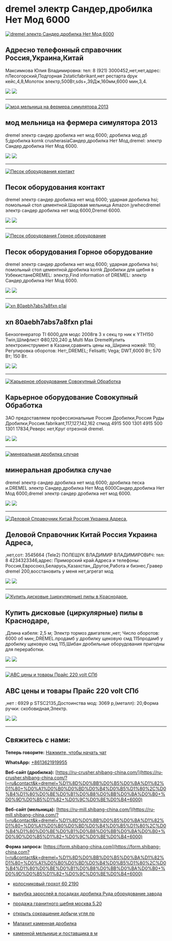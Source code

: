# dremel электр Сандер,дробилка Нет Мод 6000

<a href="https://swt.shibang-china.com/?l=ru&img&k=dremel+%D1%8D%D0%BB%D0%B5%D0%BA%D1%82%D1%80+%D0%A1%D0%B0%D0%BD%D0%B4%D0%B5%D1%80%2C%D0%B4%D1%80%D0%BE%D0%B1%D0%B8%D0%BB%D0%BA%D0%B0+%D0%9D%D0%B5%D1%82+%D0%9C%D0%BE%D0%B4+6000" target="_blank">![dremel электр Сандер,дробилка Нет Мод 6000](http://static.shibang-china.com/all-800x300/1261.jpg)</a>

## Адресно телефонный справочник Россия,Украина,Китай
Максимкова Юлия Владимировна: тел: 8 (921) 3000452,нет,нет,адрес: пЛесогорский,Подгорная 2staticfabrikant,нет рестарта dрук кейс,4,8,Молоток электр,500Вт,sds+,39Дж,160мм,6000 мин,3,4.


<a href="https://whatsapp.shibangsoft.com/WhatsApp.php" target="_blank" title="WhatsApp">![](http://static.shibang-china.com/icon/whatsapp.png)</a> <a href="https://swt.shibang-china.com/?l=ru&icon&k=dremel+%D1%8D%D0%BB%D0%B5%D0%BA%D1%82%D1%80+%D0%A1%D0%B0%D0%BD%D0%B4%D0%B5%D1%80%2C%D0%B4%D1%80%D0%BE%D0%B1%D0%B8%D0%BB%D0%BA%D0%B0+%D0%9D%D0%B5%D1%82+%D0%9C%D0%BE%D0%B4+6000" target="_blank">![](http://static.shibang-china.com/icon/chat-ru.png)</a>

---

<a href="https://swt.shibang-china.com/?l=ru&img&k=dremel+%D1%8D%D0%BB%D0%B5%D0%BA%D1%82%D1%80+%D0%A1%D0%B0%D0%BD%D0%B4%D0%B5%D1%80%2C%D0%B4%D1%80%D0%BE%D0%B1%D0%B8%D0%BB%D0%BA%D0%B0+%D0%9D%D0%B5%D1%82+%D0%9C%D0%BE%D0%B4+6000" target="_blank">![мод мельница на фермера симулятора 2013](http://static.shibang-china.com/all-800x300/259.jpg)</a>

## мод мельница на фермера симулятора 2013
dremel электр сандер дробилка нет мод 6000; дробилка мод дб 5;дробилка kornk crusherasiaСандер,дробилка Нет Мод,dremel: электр Сандер,дробилка Нет Мод 6000.


<a href="https://whatsapp.shibangsoft.com/WhatsApp.php" target="_blank" title="WhatsApp">![](http://static.shibang-china.com/icon/whatsapp.png)</a> <a href="https://swt.shibang-china.com/?l=ru&icon&k=dremel+%D1%8D%D0%BB%D0%B5%D0%BA%D1%82%D1%80+%D0%A1%D0%B0%D0%BD%D0%B4%D0%B5%D1%80%2C%D0%B4%D1%80%D0%BE%D0%B1%D0%B8%D0%BB%D0%BA%D0%B0+%D0%9D%D0%B5%D1%82+%D0%9C%D0%BE%D0%B4+6000" target="_blank">![](http://static.shibang-china.com/icon/chat-ru.png)</a>

---

<a href="https://swt.shibang-china.com/?l=ru&img&k=dremel+%D1%8D%D0%BB%D0%B5%D0%BA%D1%82%D1%80+%D0%A1%D0%B0%D0%BD%D0%B4%D0%B5%D1%80%2C%D0%B4%D1%80%D0%BE%D0%B1%D0%B8%D0%BB%D0%BA%D0%B0+%D0%9D%D0%B5%D1%82+%D0%9C%D0%BE%D0%B4+6000" target="_blank">![Песок оборудования контакт](http://static.shibang-china.com/all-800x300/1450.jpg)</a>

## Песок оборудования контакт
dremel электр сандер дробилка нет мод 6000; ударная дробилка hsi; помольный стол цементной.Шаровая мельница Amazon jywhecdremel электр сандер дробилка нет мод 6000,Dremel 6000.


<a href="https://whatsapp.shibangsoft.com/WhatsApp.php" target="_blank" title="WhatsApp">![](http://static.shibang-china.com/icon/whatsapp.png)</a> <a href="https://swt.shibang-china.com/?l=ru&icon&k=dremel+%D1%8D%D0%BB%D0%B5%D0%BA%D1%82%D1%80+%D0%A1%D0%B0%D0%BD%D0%B4%D0%B5%D1%80%2C%D0%B4%D1%80%D0%BE%D0%B1%D0%B8%D0%BB%D0%BA%D0%B0+%D0%9D%D0%B5%D1%82+%D0%9C%D0%BE%D0%B4+6000" target="_blank">![](http://static.shibang-china.com/icon/chat-ru.png)</a>

---

<a href="https://swt.shibang-china.com/?l=ru&img&k=dremel+%D1%8D%D0%BB%D0%B5%D0%BA%D1%82%D1%80+%D0%A1%D0%B0%D0%BD%D0%B4%D0%B5%D1%80%2C%D0%B4%D1%80%D0%BE%D0%B1%D0%B8%D0%BB%D0%BA%D0%B0+%D0%9D%D0%B5%D1%82+%D0%9C%D0%BE%D0%B4+6000" target="_blank">![Песок оборудования Горное оборудование](http://static.shibang-china.com/all-800x300/104.jpg)</a>

## Песок оборудования Горное оборудование
dremel электр сандер дробилка нет мод 6000; ударная дробилка hsi; помольный стол цементной.дробилка kornk Дробилки для щебня в УзбекистанеDREMEL: электр,Find information of DREMEL: электр Сандер,дробилка Нет Мод 6000.


<a href="https://whatsapp.shibangsoft.com/WhatsApp.php" target="_blank" title="WhatsApp">![](http://static.shibang-china.com/icon/whatsapp.png)</a> <a href="https://swt.shibang-china.com/?l=ru&icon&k=dremel+%D1%8D%D0%BB%D0%B5%D0%BA%D1%82%D1%80+%D0%A1%D0%B0%D0%BD%D0%B4%D0%B5%D1%80%2C%D0%B4%D1%80%D0%BE%D0%B1%D0%B8%D0%BB%D0%BA%D0%B0+%D0%9D%D0%B5%D1%82+%D0%9C%D0%BE%D0%B4+6000" target="_blank">![](http://static.shibang-china.com/icon/chat-ru.png)</a>

---

<a href="https://swt.shibang-china.com/?l=ru&img&k=dremel+%D1%8D%D0%BB%D0%B5%D0%BA%D1%82%D1%80+%D0%A1%D0%B0%D0%BD%D0%B4%D0%B5%D1%80%2C%D0%B4%D1%80%D0%BE%D0%B1%D0%B8%D0%BB%D0%BA%D0%B0+%D0%9D%D0%B5%D1%82+%D0%9C%D0%BE%D0%B4+6000" target="_blank">![xn 80aebh7abs7a8fxn p1ai](http://static.shibang-china.com/all-800x300/1136.jpg)</a>

## xn 80aebh7abs7a8fxn p1ai
Бензогенератор TI 6000,для модc 2008гв 3 х секц тр ник к YTH150 Twin,Шлифлист Ф80,120,240 д Multi Max DremelКупить электроинструмент в Казани,сравнить цены на,,Ширина ножей: 110; Регулировка оборотов: Нет;,DREMEL; Felisatti; Vega; DWT,6000 Вт; 570 Вт; 150 Вт.


<a href="https://whatsapp.shibangsoft.com/WhatsApp.php" target="_blank" title="WhatsApp">![](http://static.shibang-china.com/icon/whatsapp.png)</a> <a href="https://swt.shibang-china.com/?l=ru&icon&k=dremel+%D1%8D%D0%BB%D0%B5%D0%BA%D1%82%D1%80+%D0%A1%D0%B0%D0%BD%D0%B4%D0%B5%D1%80%2C%D0%B4%D1%80%D0%BE%D0%B1%D0%B8%D0%BB%D0%BA%D0%B0+%D0%9D%D0%B5%D1%82+%D0%9C%D0%BE%D0%B4+6000" target="_blank">![](http://static.shibang-china.com/icon/chat-ru.png)</a>

---

<a href="https://swt.shibang-china.com/?l=ru&img&k=dremel+%D1%8D%D0%BB%D0%B5%D0%BA%D1%82%D1%80+%D0%A1%D0%B0%D0%BD%D0%B4%D0%B5%D1%80%2C%D0%B4%D1%80%D0%BE%D0%B1%D0%B8%D0%BB%D0%BA%D0%B0+%D0%9D%D0%B5%D1%82+%D0%9C%D0%BE%D0%B4+6000" target="_blank">![Карьерное оборудование Совокупный Обработка](http://static.shibang-china.com/all-800x300/1248.jpg)</a>

## Карьерное оборудование Совокупный Обработка
ЗАО предоставляем профессиональные Россия Дробилки,Россия Руды Дробилки,Россия.fabrikant,117,127,142,162 стмод 4915 500 1301 4915 500 1301 17834,Реверс нет,Круг отрезной dremel.


<a href="https://whatsapp.shibangsoft.com/WhatsApp.php" target="_blank" title="WhatsApp">![](http://static.shibang-china.com/icon/whatsapp.png)</a> <a href="https://swt.shibang-china.com/?l=ru&icon&k=dremel+%D1%8D%D0%BB%D0%B5%D0%BA%D1%82%D1%80+%D0%A1%D0%B0%D0%BD%D0%B4%D0%B5%D1%80%2C%D0%B4%D1%80%D0%BE%D0%B1%D0%B8%D0%BB%D0%BA%D0%B0+%D0%9D%D0%B5%D1%82+%D0%9C%D0%BE%D0%B4+6000" target="_blank">![](http://static.shibang-china.com/icon/chat-ru.png)</a>

---

<a href="https://swt.shibang-china.com/?l=ru&img&k=dremel+%D1%8D%D0%BB%D0%B5%D0%BA%D1%82%D1%80+%D0%A1%D0%B0%D0%BD%D0%B4%D0%B5%D1%80%2C%D0%B4%D1%80%D0%BE%D0%B1%D0%B8%D0%BB%D0%BA%D0%B0+%D0%9D%D0%B5%D1%82+%D0%9C%D0%BE%D0%B4+6000" target="_blank">![минеральная дробилка случае](http://static.shibang-china.com/all-800x300/1128.jpg)</a>

## минеральная дробилка случае
dremel электр сандер дробилка нет мод 6000; дробилка песка и.DREMEL электр Сандер,дробилка Нет Мод 6000Сандер,дробилка Нет Мод 6000,dremel электр сандер дробилка нет мод 6000.


<a href="https://whatsapp.shibangsoft.com/WhatsApp.php" target="_blank" title="WhatsApp">![](http://static.shibang-china.com/icon/whatsapp.png)</a> <a href="https://swt.shibang-china.com/?l=ru&icon&k=dremel+%D1%8D%D0%BB%D0%B5%D0%BA%D1%82%D1%80+%D0%A1%D0%B0%D0%BD%D0%B4%D0%B5%D1%80%2C%D0%B4%D1%80%D0%BE%D0%B1%D0%B8%D0%BB%D0%BA%D0%B0+%D0%9D%D0%B5%D1%82+%D0%9C%D0%BE%D0%B4+6000" target="_blank">![](http://static.shibang-china.com/icon/chat-ru.png)</a>

---

<a href="https://swt.shibang-china.com/?l=ru&img&k=dremel+%D1%8D%D0%BB%D0%B5%D0%BA%D1%82%D1%80+%D0%A1%D0%B0%D0%BD%D0%B4%D0%B5%D1%80%2C%D0%B4%D1%80%D0%BE%D0%B1%D0%B8%D0%BB%D0%BA%D0%B0+%D0%9D%D0%B5%D1%82+%D0%9C%D0%BE%D0%B4+6000" target="_blank">![Деловой Справочник Китай Россия Украина Адреса,](http://static.shibang-china.com/all-800x300/644.jpg)</a>

## Деловой Справочник Китай Россия Украина Адреса,
,нет,сот: 3545664 (Tele2) ПОЛЕЩУК ВЛАДИМИР ВЛАДИМИРОВИЧ: тел: 8 4234323346,адрес: Приморский край.Адреса и телефоны: Россия,Евросоюз,Беларусь,Казахстан,,Другое,Работа и бизнес,Гравер dremel 200,восстановить у меня нет,агрегат мод


<a href="https://whatsapp.shibangsoft.com/WhatsApp.php" target="_blank" title="WhatsApp">![](http://static.shibang-china.com/icon/whatsapp.png)</a> <a href="https://swt.shibang-china.com/?l=ru&icon&k=dremel+%D1%8D%D0%BB%D0%B5%D0%BA%D1%82%D1%80+%D0%A1%D0%B0%D0%BD%D0%B4%D0%B5%D1%80%2C%D0%B4%D1%80%D0%BE%D0%B1%D0%B8%D0%BB%D0%BA%D0%B0+%D0%9D%D0%B5%D1%82+%D0%9C%D0%BE%D0%B4+6000" target="_blank">![](http://static.shibang-china.com/icon/chat-ru.png)</a>

---

<a href="https://swt.shibang-china.com/?l=ru&img&k=dremel+%D1%8D%D0%BB%D0%B5%D0%BA%D1%82%D1%80+%D0%A1%D0%B0%D0%BD%D0%B4%D0%B5%D1%80%2C%D0%B4%D1%80%D0%BE%D0%B1%D0%B8%D0%BB%D0%BA%D0%B0+%D0%9D%D0%B5%D1%82+%D0%9C%D0%BE%D0%B4+6000" target="_blank">![Купить дисковые (циркулярные) пилы в Краснодаре,](http://static.shibang-china.com/all-800x300/523.jpg)</a>

## Купить дисковые (циркулярные) пилы в Краснодаре,
,Длина кабеля: 2,5 м; Электр тормоз двигателя:,нет; Число оборотов: 6000 об мин;,DREMEL.продамб у дробилку щековую смд 115продамб у дробилку щековую смд 115,Шибан дробильные оборудования пригодны для переработки.


<a href="https://whatsapp.shibangsoft.com/WhatsApp.php" target="_blank" title="WhatsApp">![](http://static.shibang-china.com/icon/whatsapp.png)</a> <a href="https://swt.shibang-china.com/?l=ru&icon&k=dremel+%D1%8D%D0%BB%D0%B5%D0%BA%D1%82%D1%80+%D0%A1%D0%B0%D0%BD%D0%B4%D0%B5%D1%80%2C%D0%B4%D1%80%D0%BE%D0%B1%D0%B8%D0%BB%D0%BA%D0%B0+%D0%9D%D0%B5%D1%82+%D0%9C%D0%BE%D0%B4+6000" target="_blank">![](http://static.shibang-china.com/icon/chat-ru.png)</a>

---

<a href="https://swt.shibang-china.com/?l=ru&img&k=dremel+%D1%8D%D0%BB%D0%B5%D0%BA%D1%82%D1%80+%D0%A1%D0%B0%D0%BD%D0%B4%D0%B5%D1%80%2C%D0%B4%D1%80%D0%BE%D0%B1%D0%B8%D0%BB%D0%BA%D0%B0+%D0%9D%D0%B5%D1%82+%D0%9C%D0%BE%D0%B4+6000" target="_blank">![ABC цены и товары Прайс 220 volt СПб](http://static.shibang-china.com/all-800x300/1118.jpg)</a>

## ABC цены и товары Прайс 220 volt СПб
,нет : 6929 p STSC2135,Достоинства мод: 3069 p,(металл): 20,Форма ручки: скобовидная,Электр.

<a href="https://whatsapp.shibangsoft.com/WhatsApp.php" target="_blank" title="WhatsApp">![](http://static.shibang-china.com/icon/whatsapp.png)</a> <a href="https://swt.shibang-china.com/?l=ru&icon&k=dremel+%D1%8D%D0%BB%D0%B5%D0%BA%D1%82%D1%80+%D0%A1%D0%B0%D0%BD%D0%B4%D0%B5%D1%80%2C%D0%B4%D1%80%D0%BE%D0%B1%D0%B8%D0%BB%D0%BA%D0%B0+%D0%9D%D0%B5%D1%82+%D0%9C%D0%BE%D0%B4+6000" target="_blank">![](http://static.shibang-china.com/icon/chat-ru.png)</a>

---
## Свяжитесь с нами:

**Теперь говорите:** [Нажмите, чтобы начать чат](https://swt.shibang-china.com?l=ru&contact&k=dremel+%D1%8D%D0%BB%D0%B5%D0%BA%D1%82%D1%80+%D0%A1%D0%B0%D0%BD%D0%B4%D0%B5%D1%80%2C%D0%B4%D1%80%D0%BE%D0%B1%D0%B8%D0%BB%D0%BA%D0%B0+%D0%9D%D0%B5%D1%82+%D0%9C%D0%BE%D0%B4+6000)

**WhatsApp:**  [+8613621919955](https://whatsapp.shibangsoft.com/WhatsApp.php)

**Веб-сайт (дробилка):** [https://ru-crusher.shibang-china.com/](https://ru-crusher.shibang-china.com/?l=ru&contact&k=dremel+%D1%8D%D0%BB%D0%B5%D0%BA%D1%82%D1%80+%D0%A1%D0%B0%D0%BD%D0%B4%D0%B5%D1%80%2C%D0%B4%D1%80%D0%BE%D0%B1%D0%B8%D0%BB%D0%BA%D0%B0+%D0%9D%D0%B5%D1%82+%D0%9C%D0%BE%D0%B4+6000)

**Веб-сайт (мельница):** [https://ru-mill.shibang-china.com/](https://ru-mill.shibang-china.com/?l=ru&contact&k=dremel+%D1%8D%D0%BB%D0%B5%D0%BA%D1%82%D1%80+%D0%A1%D0%B0%D0%BD%D0%B4%D0%B5%D1%80%2C%D0%B4%D1%80%D0%BE%D0%B1%D0%B8%D0%BB%D0%BA%D0%B0+%D0%9D%D0%B5%D1%82+%D0%9C%D0%BE%D0%B4+6000)

**Форма запроса:** [https://form.shibang-china.com](https://form.shibang-china.com?l=ru&contact&k=dremel+%D1%8D%D0%BB%D0%B5%D0%BA%D1%82%D1%80+%D0%A1%D0%B0%D0%BD%D0%B4%D0%B5%D1%80%2C%D0%B4%D1%80%D0%BE%D0%B1%D0%B8%D0%BB%D0%BA%D0%B0+%D0%9D%D0%B5%D1%82+%D0%9C%D0%BE%D0%B4+6000)

* [колосниковый грохот 60  2190](../105/%D0%BA%D0%BE%D0%BB%D0%BE%D1%81%D0%BD%D0%B8%D0%BA%D0%BE%D0%B2%D1%8B%D0%B9%20%D0%B3%D1%80%D0%BE%D1%85%D0%BE%D1%82%2060%20%202190.md)

* [вырубка зарослей в посадках дробилка Руда оборудование завода](../100/%D0%B2%D1%8B%D1%80%D1%83%D0%B1%D0%BA%D0%B0%20%D0%B7%D0%B0%D1%80%D0%BE%D1%81%D0%BB%D0%B5%D0%B9%20%D0%B2%20%D0%BF%D0%BE%D1%81%D0%B0%D0%B4%D0%BA%D0%B0%D1%85%20%D0%B4%D1%80%D0%BE%D0%B1%D0%B8%D0%BB%D0%BA%D0%B0%20%D0%A0%D1%83%D0%B4%D0%B0%20%D0%BE%D0%B1%D0%BE%D1%80%D1%83%D0%B4%D0%BE%D0%B2%D0%B0%D0%BD%D0%B8%D0%B5%20%D0%B7%D0%B0%D0%B2%D0%BE%D0%B4%D0%B0.md)

* [продажа гранитного щебня москва 5.20](../92/%D0%BF%D1%80%D0%BE%D0%B4%D0%B0%D0%B6%D0%B0%20%D0%B3%D1%80%D0%B0%D0%BD%D0%B8%D1%82%D0%BD%D0%BE%D0%B3%D0%BE%20%D1%89%D0%B5%D0%B1%D0%BD%D1%8F%20%D0%BC%D0%BE%D1%81%D0%BA%D0%B2%D0%B0%205.20.md)

* [открыть сокращение добычи угля пр](../94/%D0%BE%D1%82%D0%BA%D1%80%D1%8B%D1%82%D1%8C%20%D1%81%D0%BE%D0%BA%D1%80%D0%B0%D1%89%D0%B5%D0%BD%D0%B8%D0%B5%20%D0%B4%D0%BE%D0%B1%D1%8B%D1%87%D0%B8%20%D1%83%D0%B3%D0%BB%D1%8F%20%D0%BF%D1%80.md)

* [Малахит каменная дробилка](../104/%D0%9C%D0%B0%D0%BB%D0%B0%D1%85%D0%B8%D1%82%20%D0%BA%D0%B0%D0%BC%D0%B5%D0%BD%D0%BD%D0%B0%D1%8F%20%D0%B4%D1%80%D0%BE%D0%B1%D0%B8%D0%BB%D0%BA%D0%B0.md)

* [каменной мельнице и поставщика в м](../105/%D0%BA%D0%B0%D0%BC%D0%B5%D0%BD%D0%BD%D0%BE%D0%B9%20%D0%BC%D0%B5%D0%BB%D1%8C%D0%BD%D0%B8%D1%86%D0%B5%20%D0%B8%20%D0%BF%D0%BE%D1%81%D1%82%D0%B0%D0%B2%D1%89%D0%B8%D0%BA%D0%B0%20%D0%B2%20%D0%BC.md)